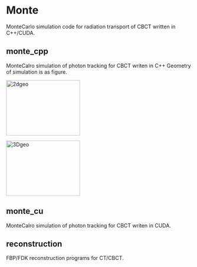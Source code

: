 # Monte
MonteCarlo simulation code for radiation transport of CBCT written in C++/CUDA.

## monte_cpp
MonteCalro simulation of photon tracking for CBCT writen in C++
Geometry of simulation is as figure.
<p><img src="https://i.imgur.com/or0Rvu1.png" width="200" height="150"　alt="CT geometry" title="2dgeo"></p>
<p><img src="https://i.imgur.com/DkC4qgi.png" width="200" height="150"　alt = "CBCT geometry" title="3Dgeo"></p>

## monte_cu

MonteCalro simulation of photon tracking for CBCT writen in CUDA.

## reconstruction
FBP/FDK reconstruction programs for CT/CBCT.
